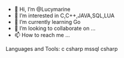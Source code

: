 - 👋 Hi, I’m @Lucymarine
- 👀 I’m interested in C,C++,JAVA,SQL,LUA
- 🌱 I’m currently learning Go
- 💞️ I’m looking to collaborate on ...
- 📫 How to reach me ...

Languages and Tools:
c csharp mssql csharp


<!---
Lucymarine/Lucymarine is a ✨ special ✨ repository because its `README.md` (this file) appears on your GitHub profile.
You can click the Preview link to take a look at your changes.
--->
